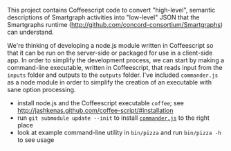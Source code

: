 This project contains Coffeescript code to convert "high-level", semantic descriptions of Smartgraph activities into
"low-level" JSON that the Smartgraphs runtime (http://github.com/concord-consortium/Smartgraphs) can understand.

We're thinking of developing a node.js module written in Coffeescript so that it can be run on the server-side or packaged for use in a client-side app. In order to simplify the development process, we can start by making a command-line executable, written in Coffeescript, that reads input from the `inputs` folder and outputs to the `outputs` folder. I've included `commander.js` as a node module in order to simplify the creation of an executable with sane option processing.

  * install node.js and the Coffeescript executable `coffee`; see http://jashkenas.github.com/coffee-script/#installation
  * run `git submodule update --init` to install [`commander.js`](https://github.com/visionmedia/commander.js/) to the right place
  * look at example command-line utility in `bin/pizza` and run `bin/pizza -h` to see usage
  
  
